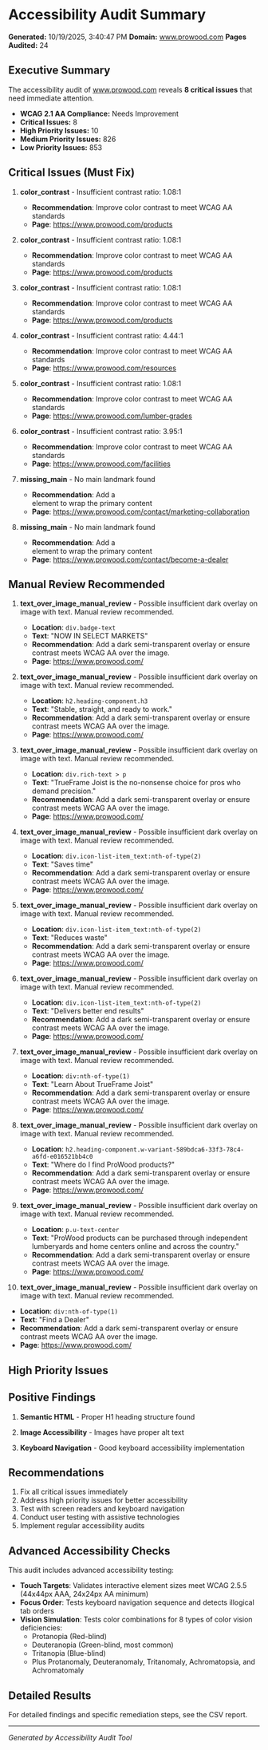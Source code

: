 # Accessibility Audit Summary

**Generated:** 10/19/2025, 3:40:47 PM
**Domain:** www.prowood.com
**Pages Audited:** 24

## Executive Summary

The accessibility audit of www.prowood.com reveals **8 critical issues** that need immediate attention.

- **WCAG 2.1 AA Compliance:** Needs Improvement
- **Critical Issues:** 8
- **High Priority Issues:** 10
- **Medium Priority Issues:** 826
- **Low Priority Issues:** 853

## Critical Issues (Must Fix)

1. **color_contrast** - Insufficient contrast ratio: 1.08:1
   - **Recommendation**: Improve color contrast to meet WCAG AA standards
   - **Page**: https://www.prowood.com/products

2. **color_contrast** - Insufficient contrast ratio: 1.08:1
   - **Recommendation**: Improve color contrast to meet WCAG AA standards
   - **Page**: https://www.prowood.com/products

3. **color_contrast** - Insufficient contrast ratio: 1.08:1
   - **Recommendation**: Improve color contrast to meet WCAG AA standards
   - **Page**: https://www.prowood.com/products

4. **color_contrast** - Insufficient contrast ratio: 4.44:1
   - **Recommendation**: Improve color contrast to meet WCAG AA standards
   - **Page**: https://www.prowood.com/resources

5. **color_contrast** - Insufficient contrast ratio: 1.08:1
   - **Recommendation**: Improve color contrast to meet WCAG AA standards
   - **Page**: https://www.prowood.com/lumber-grades

6. **color_contrast** - Insufficient contrast ratio: 3.95:1
   - **Recommendation**: Improve color contrast to meet WCAG AA standards
   - **Page**: https://www.prowood.com/facilities

7. **missing_main** - No main landmark found
   - **Recommendation**: Add a <main> element to wrap the primary content
   - **Page**: https://www.prowood.com/contact/marketing-collaboration

8. **missing_main** - No main landmark found
   - **Recommendation**: Add a <main> element to wrap the primary content
   - **Page**: https://www.prowood.com/contact/become-a-dealer

## Manual Review Recommended

1. **text_over_image_manual_review** - Possible insufficient dark overlay on image with text. Manual review recommended.
   - **Location**: `div.badge-text`
   - **Text**: "NOW IN SELECT MARKETS"
   - **Recommendation**: Add a dark semi-transparent overlay or ensure contrast meets WCAG AA over the image.
   - **Page**: https://www.prowood.com/

2. **text_over_image_manual_review** - Possible insufficient dark overlay on image with text. Manual review recommended.
   - **Location**: `h2.heading-component.h3`
   - **Text**: "Stable, straight, and ready to work."
   - **Recommendation**: Add a dark semi-transparent overlay or ensure contrast meets WCAG AA over the image.
   - **Page**: https://www.prowood.com/

3. **text_over_image_manual_review** - Possible insufficient dark overlay on image with text. Manual review recommended.
   - **Location**: `div.rich-text > p`
   - **Text**: "TrueFrame Joist is the no-nonsense choice for pros who demand precision."
   - **Recommendation**: Add a dark semi-transparent overlay or ensure contrast meets WCAG AA over the image.
   - **Page**: https://www.prowood.com/

4. **text_over_image_manual_review** - Possible insufficient dark overlay on image with text. Manual review recommended.
   - **Location**: `div.icon-list-item_text:nth-of-type(2)`
   - **Text**: "Saves time"
   - **Recommendation**: Add a dark semi-transparent overlay or ensure contrast meets WCAG AA over the image.
   - **Page**: https://www.prowood.com/

5. **text_over_image_manual_review** - Possible insufficient dark overlay on image with text. Manual review recommended.
   - **Location**: `div.icon-list-item_text:nth-of-type(2)`
   - **Text**: "Reduces waste"
   - **Recommendation**: Add a dark semi-transparent overlay or ensure contrast meets WCAG AA over the image.
   - **Page**: https://www.prowood.com/

6. **text_over_image_manual_review** - Possible insufficient dark overlay on image with text. Manual review recommended.
   - **Location**: `div.icon-list-item_text:nth-of-type(2)`
   - **Text**: "Delivers better end results"
   - **Recommendation**: Add a dark semi-transparent overlay or ensure contrast meets WCAG AA over the image.
   - **Page**: https://www.prowood.com/

7. **text_over_image_manual_review** - Possible insufficient dark overlay on image with text. Manual review recommended.
   - **Location**: `div:nth-of-type(1)`
   - **Text**: "Learn About TrueFrame Joist"
   - **Recommendation**: Add a dark semi-transparent overlay or ensure contrast meets WCAG AA over the image.
   - **Page**: https://www.prowood.com/

8. **text_over_image_manual_review** - Possible insufficient dark overlay on image with text. Manual review recommended.
   - **Location**: `h2.heading-component.w-variant-589bdca6-33f3-78c4-a6fd-e016521bb4c0`
   - **Text**: "Where do I find ProWood products?"
   - **Recommendation**: Add a dark semi-transparent overlay or ensure contrast meets WCAG AA over the image.
   - **Page**: https://www.prowood.com/

9. **text_over_image_manual_review** - Possible insufficient dark overlay on image with text. Manual review recommended.
   - **Location**: `p.u-text-center`
   - **Text**: "ProWood products can be purchased through independent lumberyards and home centers online and across the country."
   - **Recommendation**: Add a dark semi-transparent overlay or ensure contrast meets WCAG AA over the image.
   - **Page**: https://www.prowood.com/

10. **text_over_image_manual_review** - Possible insufficient dark overlay on image with text. Manual review recommended.
   - **Location**: `div:nth-of-type(1)`
   - **Text**: "Find a Dealer"
   - **Recommendation**: Add a dark semi-transparent overlay or ensure contrast meets WCAG AA over the image.
   - **Page**: https://www.prowood.com/

## High Priority Issues

## Positive Findings

1. **Semantic HTML** - Proper H1 heading structure found

2. **Image Accessibility** - Images have proper alt text

3. **Keyboard Navigation** - Good keyboard accessibility implementation

## Recommendations

1. Fix all critical issues immediately
2. Address high priority issues for better accessibility
3. Test with screen readers and keyboard navigation
4. Conduct user testing with assistive technologies
5. Implement regular accessibility audits

## Advanced Accessibility Checks

This audit includes advanced accessibility testing:

- **Touch Targets**: Validates interactive element sizes meet WCAG 2.5.5 (44x44px AAA, 24x24px AA minimum)
- **Focus Order**: Tests keyboard navigation sequence and detects illogical tab orders
- **Vision Simulation**: Tests color combinations for 8 types of color vision deficiencies:
  - Protanopia (Red-blind)
  - Deuteranopia (Green-blind, most common)
  - Tritanopia (Blue-blind)
  - Plus Protanomaly, Deuteranomaly, Tritanomaly, Achromatopsia, and Achromatomaly

## Detailed Results

For detailed findings and specific remediation steps, see the CSV report.

---
*Generated by Accessibility Audit Tool*
